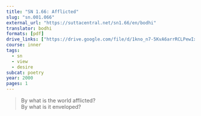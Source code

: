 ```yaml
---
title: "SN 1.66: Afflicted"
slug: "sn.001.066"
external_url: "https://suttacentral.net/sn1.66/en/bodhi"
translator: bodhi
formats: [pdf]
drive_links: ["https://drive.google.com/file/d/1kno_n7-5KvA6arrRCLPewIxJSbK3YlWI/view?usp=drivesdk"]
course: inner
tags:
  - sn
  - view
  - desire
subcat: poetry
year: 2000
pages: 1
---
```


> By what is the world afflicted?  
By what is it enveloped?
